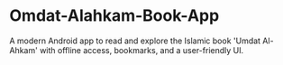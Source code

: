 # Omdat-Alahkam-Book-App
A modern Android app to read and explore the Islamic book 'Umdat Al-Ahkam' with offline access, bookmarks, and a user-friendly UI.
